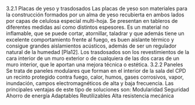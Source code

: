 
3.2.1 Placas de yeso y trasdosados Las placas de yeso son materiales para la construcción formados por un alma de yeso recubierta en ambos lados por capas de celulosa especial multi-hoja. Se presentan en tableros de diferentes medidas así como distintos espesores. Es un material no inflamable, que se puede cortar, atornillar, taladrar y que además tiene un excelente comportamiento frente al fuego, es buen aislante térmico y consigue grandes aislamientos acústicos, además de ser un regulador natural de la humedad [Pla12]. Los trasdosados son los revestimientos de la cara interior de un muro exterior o de cualquiera de las dos caras de un muro interior, que le aportan una mejora técnica o estética. 3.2.2 Paneles Se trata de paneles modulares que forman en el interior de la sala del CPD un recinto protegido contra fuego, calor, humos, gases corrosivos, vapor, inundación, campos electromagnéticos de alta y baja frecuencia. Las principales ventajas de este tipo de soluciones son:  Modularidad  Seguridad  Ahorro de energía  Adaptables  Reutilizables  Alta resistencia mecánica
